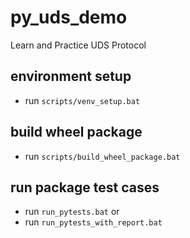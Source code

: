 # py_uds_demo

Learn and Practice UDS Protocol

## environment setup

* run `scripts/venv_setup.bat`

## build wheel package

* run `scripts/build_wheel_package.bat`

## run package test cases

* run `run_pytests.bat` or
* run `run_pytests_with_report.bat`
